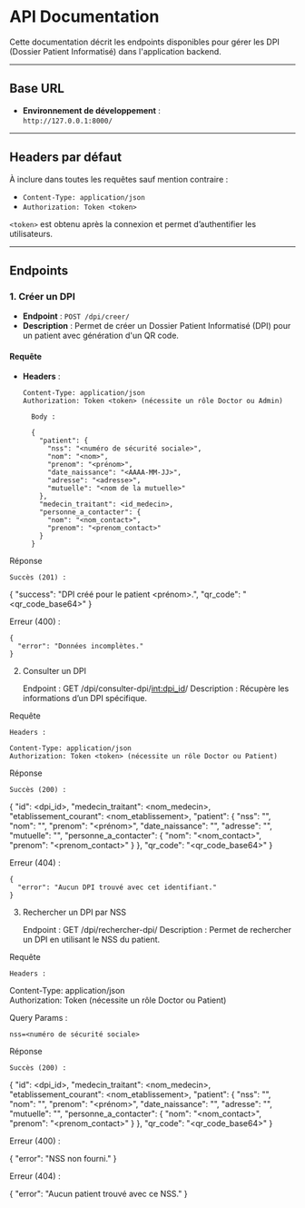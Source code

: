 # API Documentation

Cette documentation décrit les endpoints disponibles pour gérer les DPI (Dossier Patient Informatisé) dans l'application backend.

---

## Base URL

- **Environnement de développement** :  
  `http://127.0.0.1:8000/`

---

## Headers par défaut

À inclure dans toutes les requêtes sauf mention contraire :

- `Content-Type: application/json`
- `Authorization: Token <token>`

`<token>` est obtenu après la connexion et permet d’authentifier les utilisateurs.

---

## Endpoints

### 1. Créer un DPI

- **Endpoint** : `POST /dpi/creer/`
- **Description** : Permet de créer un Dossier Patient Informatisé (DPI) pour un patient avec génération d'un QR code.

#### Requête

- **Headers** :
  ```plaintext
  Content-Type: application/json  
  Authorization: Token <token> (nécessite un rôle Doctor ou Admin)

    Body :

    {
      "patient": {
        "nss": "<numéro de sécurité sociale>",
        "nom": "<nom>",
        "prenom": "<prénom>",
        "date_naissance": "<AAAA-MM-JJ>",
        "adresse": "<adresse>",
        "mutuelle": "<nom de la mutuelle>"
      },
      "medecin_traitant": <id_medecin>,
      "personne_a_contacter": {
        "nom": "<nom_contact>",
        "prenom": "<prenom_contact>"
      }
    }

Réponse

    Succès (201) :

{
  "success": "DPI créé pour le patient <nom> <prénom>.",
  "qr_code": "<qr_code_base64>"
}

Erreur (400) :

    {
      "error": "Données incomplètes."
    }

2. Consulter un DPI

    Endpoint : GET /dpi/consulter-dpi/<int:dpi_id>/
    Description : Récupère les informations d’un DPI spécifique.

Requête

    Headers :

    Content-Type: application/json  
    Authorization: Token <token> (nécessite un rôle Doctor ou Patient)

Réponse

    Succès (200) :

{
  "id": <dpi_id>,
  "medecin_traitant": <nom_medecin>,
  "etablissement_courant": <nom_etablissement>,
  "patient": {
    "nss": "<nss>",
    "nom": "<nom>",
    "prenom": "<prénom>",
    "date_naissance": "<AAAA-MM-JJ>",
    "adresse": "<adresse>",
    "mutuelle": "<nom de la mutuelle>",
    "personne_a_contacter": {
      "nom": "<nom_contact>",
      "prenom": "<prenom_contact>"
    }
  },
  "qr_code": "<qr_code_base64>"
}

Erreur (404) :

    {
      "error": "Aucun DPI trouvé avec cet identifiant."
    }

3. Rechercher un DPI par NSS

    Endpoint : GET /dpi/rechercher-dpi/
    Description : Permet de rechercher un DPI en utilisant le NSS du patient.

Requête

    Headers :

Content-Type: application/json  
Authorization: Token <token> (nécessite un rôle Doctor ou Patient)

Query Params :

    nss=<numéro de sécurité sociale>

Réponse

    Succès (200) :

{
  "id": <dpi_id>,
  "medecin_traitant": <nom_medecin>,
  "etablissement_courant": <nom_etablissement>,
  "patient": {
    "nss": "<nss>",
    "nom": "<nom>",
    "prenom": "<prénom>",
    "date_naissance": "<AAAA-MM-JJ>",
    "adresse": "<adresse>",
    "mutuelle": "<nom de la mutuelle>",
    "personne_a_contacter": {
      "nom": "<nom_contact>",
      "prenom": "<prenom_contact>"
    }
  },
  "qr_code": "<qr_code_base64>"
}

Erreur (400) :

{
  "error": "NSS non fourni."
}

Erreur (404) :

{
  "error": "Aucun patient trouvé avec ce NSS."
}